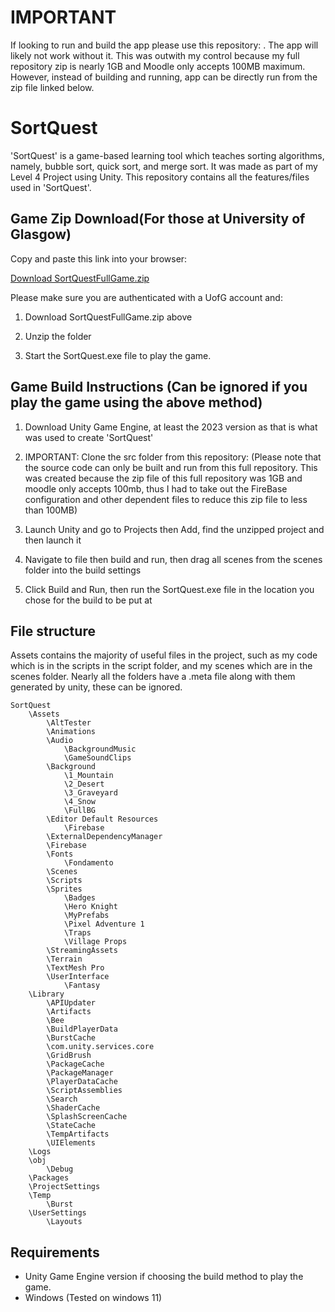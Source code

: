 # IMPORTANT

If looking to run and build the app please use this repository: . The app will likely not work without it. This was outwith my control because my full repository zip is nearly 1GB and Moodle only accepts 100MB maximum. However, instead of building and running, app can be directly run from the zip file linked below.

# SortQuest

'SortQuest' is a game-based learning tool which teaches sorting algorithms, namely, bubble sort, quick sort, and merge sort. It was made as part of my Level 4 Project using Unity. This repository contains all the features/files used in 'SortQuest'.

## Game Zip Download(For those at University of Glasgow)
Copy and paste this link into your browser: 

[Download SortQuestFullGame.zip](https://gla-my.sharepoint.com/personal/2557097h_student_gla_ac_uk/_layouts/15/onedrive.aspx?id=%2Fpersonal%2F2557097h%5Fstudent%5Fgla%5Fac%5Fuk%2FDocuments%2FSortQuestFullGame%2Ezip&parent=%2Fpersonal%2F2557097h%5Fstudent%5Fgla%5Fac%5Fuk%2FDocuments&ga=1)

Please make sure you are authenticated with a UofG account and:

1. Download SortQuestFullGame.zip above

2. Unzip the folder

3. Start the SortQuest.exe file to play the game.

## Game Build Instructions (Can be ignored if you play the game using the above method)

1. Download Unity Game Engine, at least the 2023 version as that is what was used to create 'SortQuest'

2. IMPORTANT: Clone the src folder from this repository: (Please note that the source code can only be built and run from this full repository. This was created because the zip file of this full repository was 1GB and moodle only accepts 100mb, thus I had to take out the FireBase configuration and other dependent files to reduce this zip file to less than 100MB)

3. Launch Unity and go to Projects then Add, find the unzipped project and then launch it
4. Navigate to file then build and run, then drag all scenes from the scenes folder into the build settings
5. Click Build and Run, then run the SortQuest.exe file in the location you chose for the build to be put at

## File structure 
Assets contains the majority of useful files in the project, such as my code which is in the scripts in the script folder, and my scenes which are in the scenes folder. Nearly all the folders have a .meta file along with them generated by unity, these can be ignored.

```
SortQuest
    \Assets
        \AltTester
        \Animations
        \Audio
            \BackgroundMusic
            \GameSoundClips
        \Background
            \1_Mountain
            \2_Desert
            \3_Graveyard
            \4_Snow
            \FullBG
        \Editor Default Resources
            \Firebase
        \ExternalDependencyManager
        \Firebase
        \Fonts
            \Fondamento
        \Scenes
        \Scripts
        \Sprites
            \Badges
            \Hero Knight
            \MyPrefabs
            \Pixel Adventure 1
            \Traps
            \Village Props
        \StreamingAssets
        \Terrain
        \TextMesh Pro
        \UserInterface
            \Fantasy
    \Library
        \APIUpdater
        \Artifacts
        \Bee
        \BuildPlayerData
        \BurstCache
        \com.unity.services.core
        \GridBrush
        \PackageCache
        \PackageManager
        \PlayerDataCache
        \ScriptAssemblies
        \Search
        \ShaderCache
        \SplashScreenCache
        \StateCache
        \TempArtifacts
        \UIElements
    \Logs
    \obj
        \Debug
    \Packages
    \ProjectSettings
    \Temp
        \Burst
    \UserSettings
        \Layouts
```

## Requirements

* Unity Game Engine version if choosing the build method to play the game.
* Windows (Tested on windows 11)
